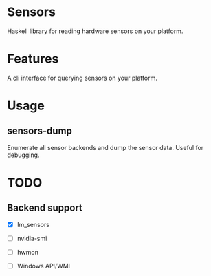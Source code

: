 # Sensors

Haskell library for reading hardware sensors on your platform.

# Features

A cli interface for querying sensors on your platform.

# Usage

## sensors-dump

Enumerate all sensor backends and dump the sensor data. Useful for debugging.

# TODO

## Backend support

- [X] lm_sensors
- [ ] nvidia-smi
- [ ] hwmon
- [ ] Windows API/WMI

